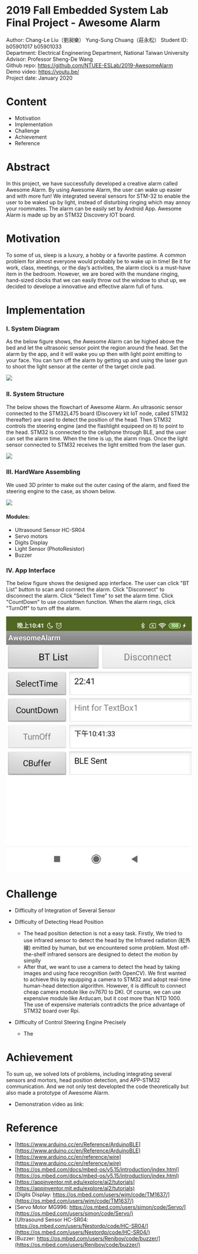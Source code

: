 2019 Fall Embedded System Lab Final Project - Awesome Alarm
===

Author: Chang-Le Liu（劉昶樂） Yung-Sung Chuang（莊永松） 
Student ID: b05901017 b05901033  
Department: Electrical Engineering Department, National Taiwan University  
Advisor: Professor Sheng-De Wang  
Github repo: https://github.com/NTUEE-ESLab/2019-AwesomeAlarm  
Demo video: https://youtu.be/  
Project date: January 2020

Content
===
- Motivation
- Implementation
- Challenge
- Achievement
- Reference

Abstract
===
In this project, we have successfully developed a creative alarm called Awesome Alarm. By using Awesome Alarm, the user can wake up easier and with more fun! We integrated several sensors for STM-32 to enable the user to be waked up by light, instead of disturbing ringing which may annoy your roommates. The alarm can be easily set by Android App. Awesome Alarm is made up by an STM32 Discovery IOT board. 

Motivation
===
To some of us, sleep is a luxury, a hobby or a favorite pastime. A common problem for almost everyone would probably be to wake up in time! Be it for work, class, meetings, or the day’s activities, the alarm clock is a must-have item in the bedroom. However, we are bored with the mundane ringing, hand-sized clocks that we can easily throw out the window to shut up, we decided to develope a innovative and effective alarm full of funs.

Implementation
===
### I. System Diagram
As the below figure shows, the Awesome Alarm can be highed above the bed and let the ultrasonic sensor point the region around the head. Set the alarm by the app, and it will wake you up then with light point emitting to your face. You can turn off the alarm by getting up and using the laser gun to shoot the light sensor at the center of the target circle pad.  

![](https://i.imgur.com/6azwrIC.png)


### II. System Structure 
The below shows the flowchart of Awesome Alarm. An ultrasonic sensor connected to the STM32L475 board (Discovery kit IoT node, called STM32 thereafter) are used to detect the position of the head. Then STM32 controls the steering engine (and the flashlight equipeed on it) to point to the head. STM32 is connected to the cellphone through BLE, and the user can set the alarm time. When the time is up, the alarm rings. Once the light sensor connected to STM32 receives the light emitted from the laser gun.   

![](https://i.imgur.com/7fNpVnf.png)


### III. HardWare Assembling
We used 3D printer to make out the outer casing of the alarm, and fixed the steering engine to the case, as shown below.


![](https://i.imgur.com/juq0nAY.jpg)

#### Modules:
- Ultrasound Sensor HC-SR04
- Servo motors
- Digits Display
- Light Sensor (PhotoResistor)
- Buzzer

### IV. App Interface
The below figure shows the designed app interface. The user can click "BT List" button to scan and connect the alarm. Click "Disconnect" to disconnect the alarm. Click "Select Time" to set the alarm time. Click "CountDown" to use countdown function. When the alarm rings, click "TurnOff" to turn off the alarm.   

![](https://raw.githubusercontent.com/NTUEE-ESLab/2019-AwesomeAlarm/master/images/phone.jpg)

Challenge
===
- Difficulty of Integration of Several Sensor
  
- Difficulty of Detecting Head Position
  
  - The head position detection is not a easy task. Firstly, We tried to use infrared sensor to detect the head by the Infrared radiation (紅外線) emitted by human, but we encountered some problem. Most off-the-shelf infrared sensors are designed to detect the motion by simplly 
  - After that, we want to use a camera to detect the head by taking images and using face recognition (with OpenCV). We first wanted to achieve this by equipping a camera to STM32 and adopt real-time human-head detection algorithm. However, it is difficult to connect cheap camera module like ov7670 to DKI. Of course, we can use expensive module like Arducam, but it cost more than NTD 1000. The use of expensive materials contradicts the price advantage of STM32 board over Rpi. 
    
- Difficulty of Control Steering Engine Precisely
  - The 

Achievement 
===
To sum up, we solved lots of problems, including integrating several sensors and mortors, head position detection, and APP-STM32 communication. And we not only test developted the code theoretically but also made a prototype of Awesome Alarm.

- Demonstration video as link:

Reference
===
- [https://www.arduino.cc/en/Reference/ArduinoBLE](https://www.arduino.cc/en/Reference/ArduinoBLE)
- [https://www.arduino.cc/en/reference/wire](https://www.arduino.cc/en/reference/wire)
- [https://os.mbed.com/docs/mbed-os/v5.15/introduction/index.html](https://os.mbed.com/docs/mbed-os/v5.15/introduction/index.html)
- [https://appinventor.mit.edu/explore/ai2/tutorials](https://appinventor.mit.edu/explore/ai2/tutorials)
- [Digits Display: https://os.mbed.com/users/wim/code/TM1637/](https://os.mbed.com/users/wim/code/TM1637/)
- [Servo Motor MG996: https://os.mbed.com/users/simon/code/Servo/](https://os.mbed.com/users/simon/code/Servo/)
- [Ultrasound Sensor HC-SR04: https://os.mbed.com/users/Nestordp/code/HC-SR04/](https://os.mbed.com/users/Nestordp/code/HC-SR04/)
- [Buzzer: https://os.mbed.com/users/Reniboy/code/buzzer/](https://os.mbed.com/users/Reniboy/code/buzzer/)


